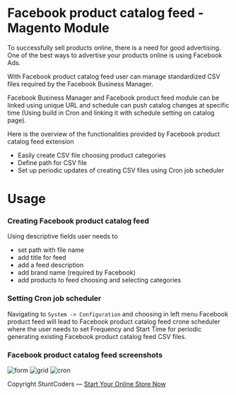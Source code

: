 # Facebook product catalog feed - Magento Module
To successfully sell products online, there is a need for good advertising. One of the best ways to advertise your products online is using Facebook Ads. 

With Facebook product catalog feed user can manage standardized CSV files required by the Facebook Business Manager.

Facebook Business Manager and Facebook product feed module can be linked using unique URL and schedule can push catalog changes at specific time (Using build in Cron and linking it with schedule setting on catalog page).

Here is the overview of the functionalities provided by Facebook product catalog feed extension

* Easily create CSV file choosing product categories
* Define path for CSV file
* Set up periodic updates of creating CSV files using Cron job scheduler

# Usage

### Creating Facebook product catalog feed

Using descriptive fields user needs to
* set path with file name
* add title for feed
* add a feed description
* add brand name (required by Facebook) 
* add products to feed choosing and selecting categories

### Setting Cron job scheduler

Navigating to `System -> Configuration` and choosing in left menu Facebook product feed will lead to Facebook product catalog feed crone scheduler where the user needs to set Frequency and Start Time for periodic generating existing Facebook product catalog feed CSV files.

### Facebook product catalog feed screenshots

![form](https://s3.eu-west-1.amazonaws.com/stcd/stunt_mage_fb_product_feed/edit-form.png "Edit form")
![grid](https://s3.eu-west-1.amazonaws.com/stcd/stunt_mage_fb_product_feed/grid.png "Grid preview")
![cron](https://s3.eu-west-1.amazonaws.com/stcd/stunt_mage_fb_product_feed/system-config.png "System config")

Copyright StuntCoders — [Start Your Online Store Now](http://stuntcoders.com/)